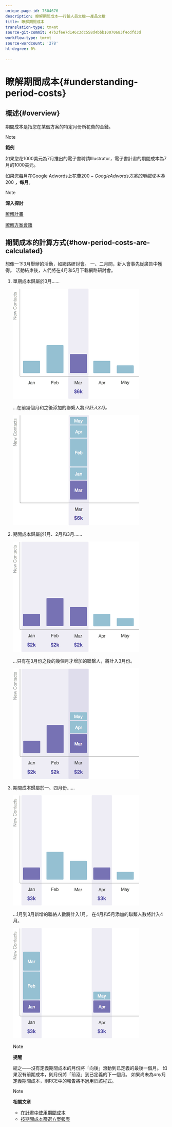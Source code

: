 ```yaml
---
unique-page-id: 7504676
description: 瞭解期間成本——行銷人員文檔——產品文檔
title: 瞭解期間成本
translation-type: tm+mt
source-git-commit: 47b2fee7d146c3dc558d4bbb10070683f4cdfd3d
workflow-type: tm+mt
source-wordcount: '278'
ht-degree: 0%

---
```



# 瞭解期間成本{#understanding-period-costs}

## 概述{#overview}

期間成本是指您在某個方案的特定月份所花費的金錢。

>[!NOTE]
>
>**範例**
>
>如果您花1000美元為7月推出的電子書聘請Illustrator，電子書計畫的期間成本為7月的1000美元。
>
>如果您每月在Google Adwords上花費$200 - Google Adwords方案的期間成本為$200 **，每月**。

>[!NOTE]
>
>**深入探討**
>
>[瞭解計畫](../../../../product-docs/core-marketo-concepts/programs/creating-programs/understanding-programs.md)
>
>[瞭解方案會籍](../../../../product-docs/core-marketo-concepts/programs/creating-programs/understanding-program-membership.md)

## 期間成本的計算方式{#how-period-costs-are-calculated}

想像一下3月舉辦的活動，如網路研討會。 一、二月間，新人會事先從廣告中獲得。 活動結束後，人們將在4月和5月下載網路研討會。

1. 單期成本歸屬於3月……

   ![](assets/graph1.png)

   ...在前幾個月和之後添加的聯繫人將&#x200B;*只計入3月。*

   ![](assets/graph2.png)

1. 期間成本歸屬於1月、2月和3月……

   ![](assets/graph3.png)

   ...只有在3月份之後的幾個月才增加的聯繫人，將計入3月份。

   ![](assets/graph4.png)

1. 期間成本歸屬於一、四月份……

   ![](assets/graph5.png)

   ...1月到3月新增的聯絡人數將計入1月。 在4月和5月添加的聯繫人數將計入4月。

   ![](assets/graph6.png)

   >[!NOTE]
   >
   >**提醒**
   >
   >
   >總之——沒有定義期間成本的月份將「向後」滾動到已定義的最後一個月。 如果沒有前期成本，則月份將「前滾」到已定義的下一個月。 如果尚未為&#x200B;*any*&#x200B;月定義期間成本，則RCE中的報告將不適用於該程式。

   >[!NOTE]
   >
   >**相關文章**
   >
   >    
   >    
   >    * [在計畫中使用期間成本](using-period-costs-in-a-program.md)
   >    * [按期間成本篩選方案報表](../../../../product-docs/core-marketo-concepts/programs/program-performance-report/filter-a-program-report-by-period-cost.md)


